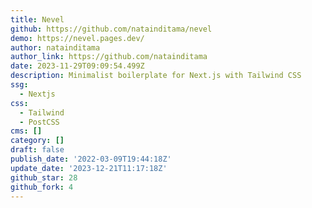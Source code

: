 ```yaml
---
title: Nevel
github: https://github.com/natainditama/nevel
demo: https://nevel.pages.dev/
author: natainditama
author_link: https://github.com/natainditama
date: 2023-11-29T09:09:54.499Z
description: Minimalist boilerplate for Next.js with Tailwind CSS
ssg:
  - Nextjs
css:
  - Tailwind
  - PostCSS
cms: []
category: []
draft: false
publish_date: '2022-03-09T19:44:18Z'
update_date: '2023-12-21T11:17:18Z'
github_star: 28
github_fork: 4
---
```

